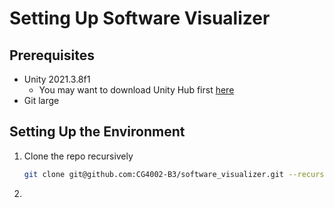 # Setting Up Software Visualizer

## Prerequisites
* Unity 2021.3.8f1
    * You may want to download Unity Hub first [here](https://unity3d.com/get-unity/download)
* Git large

## Setting Up the Environment
1. Clone the repo recursively
    ```sh
    git clone git@github.com:CG4002-B3/software_visualizer.git --recurse-submodules -b feat/env_setup
    ```
2.
